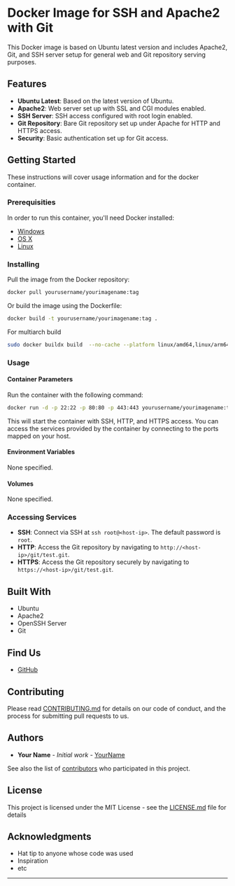 

# Docker Image for SSH and Apache2 with Git

This Docker image is based on Ubuntu latest version and includes Apache2, Git, and SSH server setup for general web and Git repository serving purposes.

## Features

- **Ubuntu Latest**: Based on the latest version of Ubuntu.
- **Apache2**: Web server set up with SSL and CGI modules enabled.
- **SSH Server**: SSH access configured with root login enabled.
- **Git Repository**: Bare Git repository set up under Apache for HTTP and HTTPS access.
- **Security**: Basic authentication set up for Git access.

## Getting Started

These instructions will cover usage information and for the docker container.

### Prerequisities

In order to run this container, you'll need Docker installed:

- [Windows](https://docs.docker.com/windows/started)
- [OS X](https://docs.docker.com/mac/started/)
- [Linux](https://docs.docker.com/linux/started/)

### Installing

Pull the image from the Docker repository:

```bash
docker pull yourusername/yourimagename:tag
```

Or build the image using the Dockerfile:

```bash
docker build -t yourusername/yourimagename:tag .
```

For multiarch build

```bash
sudo docker buildx build  --no-cache --platform linux/amd64,linux/arm64 -t shubhamdixit863/gitserverapache:latest --push .

````

### Usage

#### Container Parameters

Run the container with the following command:

```bash
docker run -d -p 22:22 -p 80:80 -p 443:443 yourusername/yourimagename:tag
```

This will start the container with SSH, HTTP, and HTTPS access. You can access the services provided by the container by connecting to the ports mapped on your host.

#### Environment Variables

None specified.

#### Volumes

None specified.

### Accessing Services

- **SSH**: Connect via SSH at `ssh root@<host-ip>`. The default password is `root`.
- **HTTP**: Access the Git repository by navigating to `http://<host-ip>/git/test.git`.
- **HTTPS**: Access the Git repository securely by navigating to `https://<host-ip>/git/test.git`.

## Built With

- Ubuntu
- Apache2
- OpenSSH Server
- Git

## Find Us

- [GitHub](https://github.com/yourgithub)

## Contributing

Please read [CONTRIBUTING.md](http://example.com) for details on our code of conduct, and the process for submitting pull requests to us.

## Authors

- **Your Name** - *Initial work* - [YourName](https://github.com/YourName)

See also the list of [contributors](https://github.com/yourproject/contributors) who participated in this project.

## License

This project is licensed under the MIT License - see the [LICENSE.md](LICENSE.md) file for details

## Acknowledgments

- Hat tip to anyone whose code was used
- Inspiration
- etc

---

